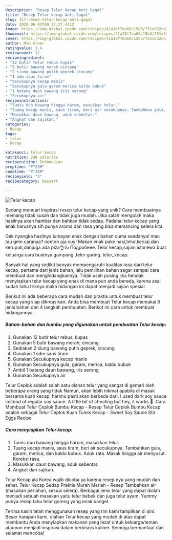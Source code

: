 ```yaml
---
description: "Resep Telur kecap Anti Gagal"
title: "Resep Telur kecap Anti Gagal"
slug: 317-resep-telur-kecap-anti-gagal
date: 2020-06-03T09:37:27.431Z
image: https://img-global.cpcdn.com/recipes/41a18f7ea60c15b3/751x532cq70/telur-kecap-foto-resep-utama.jpg
thumbnail: https://img-global.cpcdn.com/recipes/41a18f7ea60c15b3/751x532cq70/telur-kecap-foto-resep-utama.jpg
cover: https://img-global.cpcdn.com/recipes/41a18f7ea60c15b3/751x532cq70/telur-kecap-foto-resep-utama.jpg
author: Mae Greer
ratingvalue: 3.4
reviewcount: 12
recipeingredient:
- "12 butir telur rebus kupas"
- "5 butir bawang merah cincang"
- "2 siung bawang putih geprek cincang"
- "1 sdm saus tiram"
- "Secukupnya kecap manis"
- "Secukupnya gula garam merica kaldu bubuk"
- "1 batang daun bawang iris serong"
- "Secukupnya air"
recipeinstructions:
- "Tumis duo bawang hingga harum, masukkan telur."
- "Tuang kecap manis, saus tiram, beri air secukupnya. Tambahkan gula, garam, merica, dan kaldu bubuk. Aduk rata. Masak hingga air menyusut. Koreksi rasa."
- "Masukkan daun bawang, aduk sebentar."
- "Angkat dan sajikan."
categories:
- Resep
tags:
- telur
- kecap

katakunci: telur kecap 
nutrition: 248 calories
recipecuisine: Indonesian
preptime: "PT23M"
cooktime: "PT34M"
recipeyield: "2"
recipecategory: Dessert

---
```



![Telur kecap](https://img-global.cpcdn.com/recipes/41a18f7ea60c15b3/751x532cq70/telur-kecap-foto-resep-utama.jpg)

Sedang mencari inspirasi resep telur kecap yang unik? Cara membuatnya memang tidak susah dan tidak juga mudah. Jika salah mengolah maka hasilnya akan hambar dan bahkan tidak sedap. Padahal telur kecap yang enak harusnya sih punya aroma dan rasa yang bisa memancing selera kita.

Gak nyangka hasilnya lumayan enak dengan bahan cuma seadanya! mau tau gmn caranya? nonton aja cuy! Makan enak pake nasi,telur,kecap,dan kerupuk,danjuga ada piza👌👍 Подробнее. Telor kecap,sajian istimewa buat keluarga cara buatnya gampang ,telor garing. telur_kecap.

Banyak hal yang sedikit banyak mempengaruhi kualitas rasa dari telur kecap, pertama dari jenis bahan, lalu pemilihan bahan segar sampai cara membuat dan menghidangkannya. Tidak usah pusing jika hendak menyiapkan telur kecap yang enak di mana pun anda berada, karena asal sudah tahu triknya maka hidangan ini dapat menjadi sajian spesial.


Berikut ini ada beberapa cara mudah dan praktis untuk membuat telur kecap yang siap dikreasikan. Anda bisa membuat Telur kecap memakai 8 jenis bahan dan 4 langkah pembuatan. Berikut ini cara untuk membuat hidangannya.

<!--inarticleads1-->

##### Bahan-bahan dan bumbu yang digunakan untuk pembuatan Telur kecap:

1. Gunakan 12 butir telur rebus, kupas
1. Gunakan 5 butir bawang merah, cincang
1. Sediakan 2 siung bawang putih geprek, cincang
1. Gunakan 1 sdm saus tiram
1. Gunakan Secukupnya kecap manis
1. Gunakan Secukupnya gula, garam, merica, kaldu bubuk
1. Ambil 1 batang daun bawang, iris serong
1. Gunakan Secukupnya air


Telur Ceplok adalah salah satu olahan telur yang sangat di gemari oleh beberapa orang yang tidak Namun, akan lebih nikmat apabila di masak bersama kuah kecap, harimu pasti akan berbeda dari. I used dark soy sauce instead of regular soy sauce. A little bit of cheating but hey, it works 🙂. Cara Membuat Telur Ceplok Bumbu Kecap - Resep Telur Ceplok Bumbu Kecap adalah sebagai Telur Ceplok Kuah Tumis Kecap - Sweet Soy Sauce Stir Eggs Recipe 

<!--inarticleads2-->

##### Cara menyiapkan Telur kecap:

1. Tumis duo bawang hingga harum, masukkan telur.
1. Tuang kecap manis, saus tiram, beri air secukupnya. Tambahkan gula, garam, merica, dan kaldu bubuk. Aduk rata. Masak hingga air menyusut. Koreksi rasa.
1. Masukkan daun bawang, aduk sebentar.
1. Angkat dan sajikan.


Telur Kecap ala Korea wajib dicoba ya karena resep nya yang mudah dan sehat. Telur Kecap Sedap Praktis Murah Meriah - Resep Tambahkan air (masukan perlahan, sesuai selera). Berbagai jenis telur yang dapat diolah menjadi sebuah masakan yaitu telur bebek dan juga telur ayam. Yummy punya resep tahu telur goreng yang enak banget. 

Terima kasih telah menggunakan resep yang tim kami tampilkan di sini. Besar harapan kami, olahan Telur kecap yang mudah di atas dapat membantu Anda menyiapkan makanan yang lezat untuk keluarga/teman ataupun menjadi inspirasi dalam berbisnis kuliner. Semoga bermanfaat dan selamat mencoba!
